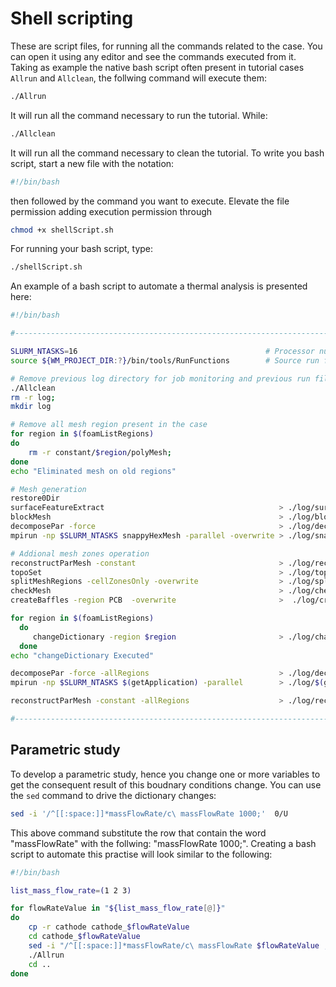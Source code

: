 # Shell scripting

These are script files, for running all the commands related to the
case. You can open it using any editor and see the commands executed from it.
Taking as example the native bash script often present in tutorial
cases ```Allrun``` and ```Allclean```, the follwing command will execute them:

```sh
./Allrun
```

It will run all the command necessary to run the tutorial. While:

```sh
./Allclean
```
It will run all the command necessary to clean the tutorial.
To write you bash script, start a new file with the notation:

```bash
#!/bin/bash
```
then followed by the command you want to execute.
Elevate the file permission adding execution permission through

```sh
chmod +x shellScript.sh
```
For running your bash script, type:
```sh
./shellScript.sh
```
An example of a bash script to automate a thermal analysis is presented here:

```sh
#!/bin/bash

#------------------------------------------------------------------------------

SLURM_NTASKS=16                                          # Processor number defined here 
source ${WM_PROJECT_DIR:?}/bin/tools/RunFunctions        # Source run functions

# Remove previous log directory for job monitoring and previous run file
./Allclean
rm -r log;
mkdir log

# Remove all mesh region present in the case
for region in $(foamListRegions)
do
    rm -r constant/$region/polyMesh;
done
echo "Eliminated mesh on old regions"

# Mesh generation
restore0Dir
surfaceFeatureExtract                                       > ./log/surfaceFeatureExtract.log  2>&1  && echo "surfaceFeatureExtract Executed/n"
blockMesh                                                   > ./log/blockMesh.log 2>&1  && echo "blockMesh Executed"
decomposePar -force                                         > ./log/decomposePar1.log 2>&1  && echo "decomposePar1 Executed"
mpirun -np $SLURM_NTASKS snappyHexMesh -parallel -overwrite > ./log/snappyHexMesh.log 2>&1 && echo "snappyHexMesh Executed"

# Addional mesh zones operation
reconstructParMesh -constant                                > ./log/reconstructParMesh1         2>&1 && echo "Reconstruct Case"
topoSet                                                     > ./log/topoSet  && echo "topoSet Executed"
splitMeshRegions -cellZonesOnly -overwrite                  > ./log/splitMesh.log 2>&1 && echo "splitMeshRegions Executed"
checkMesh                                                   > ./log/checkMesh.log                   2>&1 && echo "checkMesh Executed"
createBaffles -region PCB  -overwrite                       >  ./log/createBaffles     2>&1 && echo "createBaffles Executed"

for region in $(foamListRegions)
  do
     changeDictionary -region $region                       > ./log/changeDictionary.$region.log 2>&1
  done
echo "changeDictionary Executed"

decomposePar -force -allRegions                             > ./log/decomposePar2 2>&1 && echo "decomposePar2 Executed"
mpirun -np $SLURM_NTASKS $(getApplication) -parallel        > ./log/$(getApplication).log 2>&1 && echo "$(getApplication) Executed"

reconstructParMesh -constant -allRegions                    > ./log/reconstructParMesh.log 2>&1 && echo "Finished"

#------------------------------------------------------------------------------
```

## Parametric study

To develop a parametric study, hence you change one or more  variables to get the consequent result
of this boudnary conditions change. You can use the ```sed``` command to drive the dictionary changes:

```sh
sed -i '/^[[:space:]]*massFlowRate/c\ massFlowRate 1000;'  0/U
```  

This above command substitute the row that contain the word "massFlowRate" with the follwing: "massFlowRate 1000;".
Creating a bash script to automate this practise will look similar to the following:

```sh
#!/bin/bash

list_mass_flow_rate=(1 2 3)

for flowRateValue in "${list_mass_flow_rate[@]}"
do 
	cp -r cathode cathode_$flowRateValue
	cd cathode_$flowRateValue
	sed -i "/^[[:space:]]*massFlowRate/c\ massFlowRate $flowRateValue ;"  0/U
	./Allrun
	cd ..
done
```
 

<!--  Script to show the footer   -->
<html>
<script
    src="https://code.jquery.com/jquery-3.3.1.js"
    integrity="sha256-2Kok7MbOyxpgUVvAk/HJ2jigOSYS2auK4Pfzbm7uH60="
    crossorigin="anonymous">
</script>
<script>
$(function(){
  $("#footer").load("../footers/footer_first_level_depth.html");
});
</script>
<body>
<div id="footer"></div>
</body>
</html>
